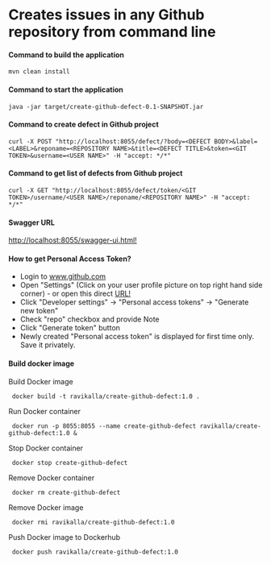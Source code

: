 # Creates issues in any Github repository from command line

#### Command to build the application
```
mvn clean install
```

#### Command to start the application
```
java -jar target/create-github-defect-0.1-SNAPSHOT.jar
```

#### Command to create defect in Github project
```
curl -X POST "http://localhost:8055/defect/?body=<DEFECT BODY>&label=<LABEL>&reponame=<REPOSITORY NAME>&title=<DEFECT TITLE>&token=<GIT TOKEN>&username=<USER NAME>" -H "accept: */*"
```

#### Command to get list of defects from Github project
```
curl -X GET "http://localhost:8055/defect/token/<GIT TOKEN>/username/<USER NAME>/reponame/<REPOSITORY NAME>" -H "accept: */*"
```

#### Swagger URL
[http://localhost:8055/swagger-ui.html!](http://localhost:8055/swagger-ui.html)

#### How to get Personal Access Token?
 * Login to www.github.com
 * Open "Settings" (Click on your user profile picture on top right hand side corner) - or open this direct [URL!](https://github.com/settings/tokens)
 * Click "Developer settings" -> "Personal access tokens" -> "Generate new token"
 * Check "repo" checkbox and provide Note
 * Click "Generate token" button
 * Newly created "Personal access token" is displayed for first time only. Save it privately.

#### Build docker image
Build Docker image
```
 docker build -t ravikalla/create-github-defect:1.0 .
```
Run Docker container
```
 docker run -p 8055:8055 --name create-github-defect ravikalla/create-github-defect:1.0 &
```
Stop Docker container
```
 docker stop create-github-defect
```
Remove Docker container
```
 docker rm create-github-defect
```
Remove Docker image
```
 docker rmi ravikalla/create-github-defect:1.0
```
Push Docker image to Dockerhub
```
 docker push ravikalla/create-github-defect:1.0
```
